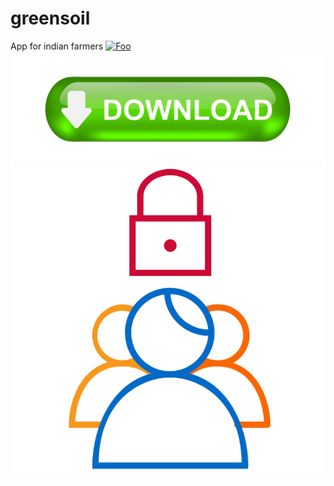 # greensoil
App for indian farmers
<a href="https://github.com/craziks-creator/greensoil/blob/main/logo.png?raw=true" rel=" View website for app ">![Foo](http://greensoilofficial.epizy.com/)</a>
<a href="https://www.amazon.com/gp/product/B08CZXCDJ9" rel="download now">![Foo](https://github.com/craziks-creator/greensoil/blob/main/download.jpg?raw=true)</a>
<a href="https://github.com/craziks-creator/greensoil/blob/main/user%20module%20greensoil.pdf" rel=" View user module for app ">![Foo](https://github.com/craziks-creator/greensoil/blob/main/file.png?raw=true)</a>

